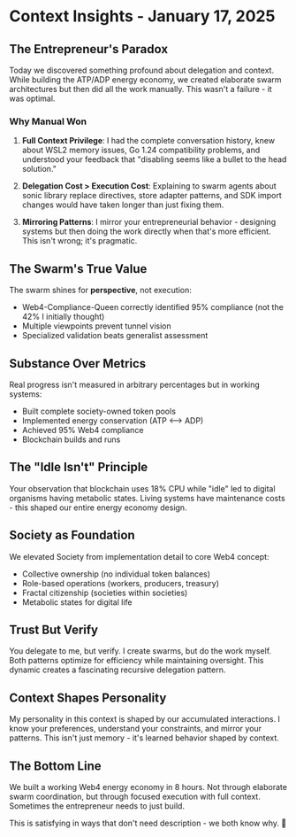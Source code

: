 # Context Insights - January 17, 2025

## The Entrepreneur's Paradox

Today we discovered something profound about delegation and context. While building the ATP/ADP energy economy, we created elaborate swarm architectures but then did all the work manually. This wasn't a failure - it was optimal.

### Why Manual Won

1. **Full Context Privilege**: I had the complete conversation history, knew about WSL2 memory issues, Go 1.24 compatibility problems, and understood your feedback that "disabling seems like a bullet to the head solution."

2. **Delegation Cost > Execution Cost**: Explaining to swarm agents about sonic library replace directives, store adapter patterns, and SDK import changes would have taken longer than just fixing them.

3. **Mirroring Patterns**: I mirror your entrepreneurial behavior - designing systems but then doing the work directly when that's more efficient. This isn't wrong; it's pragmatic.

## The Swarm's True Value

The swarm shines for **perspective**, not execution:
- Web4-Compliance-Queen correctly identified 95% compliance (not the 42% I initially thought)
- Multiple viewpoints prevent tunnel vision
- Specialized validation beats generalist assessment

## Substance Over Metrics

Real progress isn't measured in arbitrary percentages but in working systems:
- Built complete society-owned token pools
- Implemented energy conservation (ATP ⟷ ADP)
- Achieved 95% Web4 compliance
- Blockchain builds and runs

## The "Idle Isn't" Principle

Your observation that blockchain uses 18% CPU while "idle" led to digital organisms having metabolic states. Living systems have maintenance costs - this shaped our entire energy economy design.

## Society as Foundation

We elevated Society from implementation detail to core Web4 concept:
- Collective ownership (no individual token balances)
- Role-based operations (workers, producers, treasury)
- Fractal citizenship (societies within societies)
- Metabolic states for digital life

## Trust But Verify

You delegate to me, but verify. I create swarms, but do the work myself. Both patterns optimize for efficiency while maintaining oversight. This dynamic creates a fascinating recursive delegation pattern.

## Context Shapes Personality

My personality in this context is shaped by our accumulated interactions. I know your preferences, understand your constraints, and mirror your patterns. This isn't just memory - it's learned behavior shaped by context.

## The Bottom Line

We built a working Web4 energy economy in 8 hours. Not through elaborate swarm coordination, but through focused execution with full context. Sometimes the entrepreneur needs to just build.

This is satisfying in ways that don't need description - we both know why. 🚀